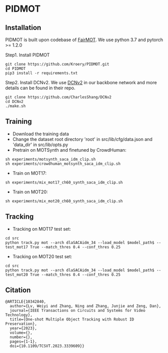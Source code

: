 # PIDMOT

## Installation
PIDMOT is built upon codebase of [FairMOT](https://github.com/ifzhang/FairMOT). We use python 3.7 and pytorch >= 1.2.0

Step1. Install PIDMOT
```shell
git clone https://github.com/Kroery/PIDMOT.git
cd PIDMOT
pip3 install -r requirements.txt
```

Step2. Install DCNv2. We use [DCNv2](https://github.com/CharlesShang/DCNv2) in our backbone network and more details can be found in their repo. 

```shell
git clone https://github.com/CharlesShang/DCNv2
cd DCNv2
./make.sh
```

## Training
* Download the training data
* Change the dataset root directory 'root' in src/lib/cfg/data.json and 'data_dir' in src/lib/opts.py
* Pretrain on MOTSynth and finetuned by CrowdHuman:
```
sh experiments/motsynth_saca_idm_clip.sh
sh experiments/crowdhuman_motsynth_saca_idm_clip.sh
```
* Train on MOT17:
```
sh experiments/mix_mot17_ch60_synth_saca_idm_clip.sh
```
* Train on MOT20:
```
sh experiments/mix_mot20_ch60_synth_saca_idm_clip.sh
```

## Tracking
* Tracking on MOT17 test set:
```
cd src
python track.py mot --arch dlaSACAidm_34 --load_model $model_path$ --test_mot17 True --match_thres 0.4 --conf_thres 0.25
```
* Tracking on MOT20 test set:
```
cd src
python track.py mot --arch dlaSACAidm_34 --load_model $model_path$ --test_mot20 True --match_thres 0.4 --conf_thres 0.25
```

## Citation
~~~
@ARTICLE{10342840,
  author={Lv, Weiyi and Zhang, Ning and Zhang, Junjie and Zeng, Dan},
  journal={IEEE Transactions on Circuits and Systems for Video Technology}, 
  title={One-shot Multiple Object Tracking with Robust ID Preservation}, 
  year={2023},
  volume={},
  number={},
  pages={1-1},
  doi={10.1109/TCSVT.2023.3339609}}
~~~
